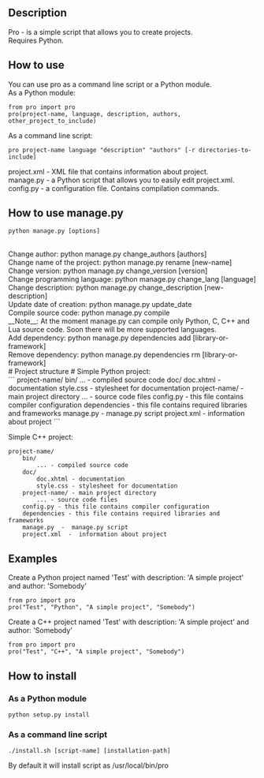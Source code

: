 ## Description ##
Pro - is a simple script that allows
you to create projects.<br>
Requires Python. 

## How to use ##

You can use pro as a command line script or a Python module.<br/>
As a Python module:
```
from pro import pro
pro(project-name, language, description, authors, other_project_to_include)
```
As a command line script:
```
pro project-name language "description" "authors" [-r directories-to-include]
```

project.xml - XML file that
contains information about project.<br>
manage.py - a Python script that
allows you to easily edit
project.xml.<br>
config.py - a configuration file. Contains compilation commands.

## How to use manage.py ##
```
python manage.py [options]
```
<br>
Change author: python manage.py change_authors [authors]<br>
Change name of the project: python manage.py rename [new-name]<br>
Change version: python manage.py change_version [version]<br>
Change programming language: python manage.py change_lang [language]<br>
Change description: python manage.py change_description [new-description]<br>
Update date of creation: python manage.py update_date<br>
Compile source code: python manage.py compile<br>
__Note__: At the moment manage.py can compile only Python, C, C++ and Lua source code. Soon there will be more supported languages.<br>
Add dependency: python manage.py dependencies add [library-or-framework]<br>
Remove dependency: python manage.py dependencies rm [library-or-framework]<br>
# Project structure #
Simple Python project: <br>
```
project-name/
	bin/
		... -  compiled source code
	doc/
		doc.xhtml  -  documentation
		style.css  - stylesheet for documentation
	project-name/ - main project directory
		...  -  source code files
	config.py - this file contains compiler configuration
	dependencies - this file contains required libraries and frameworks
	manage.py  -  manage.py script
	project.xml  -  information about project
```

Simple C++ project: <br>
```
project-name/
	bin/
		... - compiled source code
	doc/
		doc.xhtml - documentation
		style.css - stylesheet for documentation
	project-name/ - main project directory
		... - source code files
	config.py - this file contains compiler configuration
	dependencies - this file contains required libraries and frameworks
	manage.py  -  manage.py script
	project.xml  -  information about project
```

## Examples ##

Create a Python project named 'Test' with description: 'A simple project' and author: 'Somebody'<br>
```
from pro import pro
pro("Test", "Python", "A simple project", "Somebody")
```
Create a C++ project named 'Test' with description: 'A simple project' and author: 'Somebody'<br>
```
from pro import pro
pro("Test", "C++", "A simple project", "Somebody")
```

## How to install ##

### As a Python module ###
```
python setup.py install
```

### As a command line script ###
```
./install.sh [script-name] [installation-path]
```
By default it will install script as /usr/local/bin/pro

